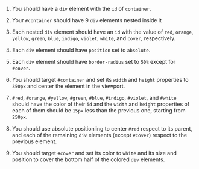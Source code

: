 1. You should have a `div` element with the `id` of `container`.

1. Your `#container` should have 9 `div` elements nested inside it

1. Each nested `div` element should have an `id` with the value of `red`, `orange`, `yellow`, `green`, `blue`, `indigo`, `violet`, `white`, and `cover`, respectively.

1. Each `div` element should have `position` set to `absolute`.

1. Each `div` element should have `border-radius` set to `50%` except for `#cover`.

1. You should target `#container` and set its `width` and `height` properties to `350px` and center the element in the viewport.

1. `#red`, `#orange`, `#yellow`, `#green`, `#blue`, `#indigo`, `#violet`, and `#white` should have the color of their `id` and the `width` and `height` properties of each of them should be `15px` less than the previous one, starting from `250px`.

1. You should use absolute positioniing to center `#red` respect to its parent, and each of the remaining `div` elements (except `#cover`) respect to the previous element.

1. You should target `#cover` and set its color to `white` and its size and position to cover the bottom half of the colored `div` elements.